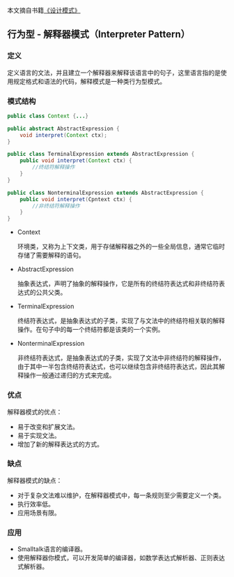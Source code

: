 本文摘自书籍[《设计模式》](https://www.amazon.cn/dp/B005XUK0DE/ref=sr_1_1?s=books&ie=UTF8&qid=1525848051&sr=1-1&keywords=%E8%AE%BE%E8%AE%A1%E6%A8%A1%E5%BC%8F+%E5%88%98%E4%BC%9F)

## 行为型 - 解释器模式（Interpreter Pattern）

### 定义

定义语言的文法，并且建立一个解释器来解释该语言中的句子，这里语言指的是使用规定格式和语法的代码，解释模式是一种类行为型模式。

### 模式结构

```java
public class Context {...}

public abstract AbstractExpression {
    void interpret(Context ctx);
}

public class TerminalExpression extends AbstractExpression {
    public void interpret(Context ctx) {
        //终结符解释操作
    }
}

public class NonterminalExpression extends AbstractExpression {
    public void interpret(Cpntext ctx) {
        //非终结符解释操作
    }
}
```

- Context  

  环境类，又称为上下文类，用于存储解释器之外的一些全局信息，通常它临时存储了需要解释的语句。

- AbstractExpression  

  抽象表达式，声明了抽象的解释操作，它是所有的终结符表达式和非终结符表达式的公共父类。

- TerminalExpression  

  终结符表达式，是抽象表达式的子类，实现了与文法中的终结符相关联的解释操作。在句子中的每一个终结符都是该类的一个实例。

- NonterminalExpression  

  非终结符表达式，是抽象表达式的子类，实现了文法中非终结符的解释操作，由于其中一半包含终结符表达式，也可以继续包含非终结符表达式，因此其解释操作一般通过递归的方式来完成。

### 优点

解释器模式的优点：

- 易于改变和扩展文法。
- 易于实现文法。
- 增加了新的解释表达式的方式。

### 缺点

解释器模式的缺点：

- 对于复杂文法难以维护，在解释器模式中，每一条规则至少需要定义一个类。
- 执行效率低。
- 应用场景有限。

### 应用

- Smalltalk语言的编译器。
- 使用解释器你模式，可以开发简单的编译器，如数学表达式解析器、正则表达式解析器。